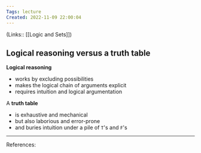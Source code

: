 ```yaml
---
Tags: lecture
Created: 2022-11-09 22:00:04
---
```

(Links:: [[Logic and Sets]])
## Logical reasoning versus a truth table
**Logical reasoning**
- works by excluding possibilities
- makes the logical chain of arguments explicit
- requires intuition and logical argumentation

A **truth table**
- is exhaustive and mechanical
- but also laborious and error-prone
- and buries intuition under a pile of `T`'s and `F`'s

---
References: